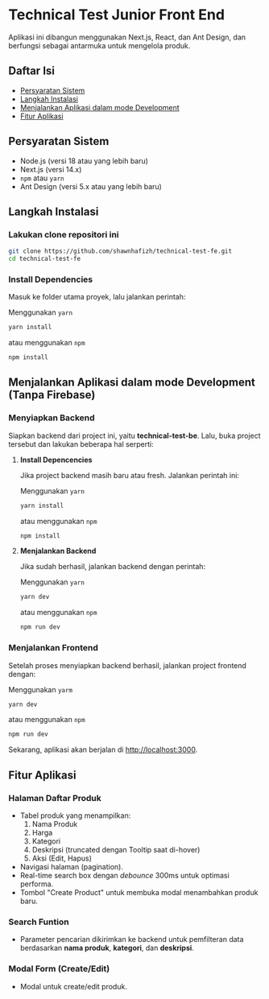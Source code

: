 # Technical Test Junior Front End

Aplikasi ini dibangun menggunakan Next.js, React, dan Ant Design, dan berfungsi sebagai antarmuka untuk mengelola produk.

## Daftar Isi

- [Persyaratan Sistem](#persyaratan-sistem)
- [Langkah Instalasi](#langkah-instalasi)
- [Menjalankan Aplikasi dalam mode Development](#menjalankan-aplikasi-dalam-mode-development)
- [Fitur Aplikasi](#fitur-aplikasi)

## Persyaratan Sistem

- Node.js (versi 18 atau yang lebih baru)
- Next.js (versi 14.x)
- `npm` atau `yarn`
- Ant Design (versi 5.x atau yang lebih baru)

## Langkah Instalasi

### Lakukan clone repositori ini

  ```bash
  git clone https://github.com/shawnhafizh/technical-test-fe.git
  cd technical-test-fe
  ```

### Install Dependencies
  Masuk ke folder utama proyek, lalu jalankan perintah:

  Menggunakan `yarn`
  ```bash
  yarn install
  ```
  atau menggunakan `npm`
  ```bash
  npm install
  ```

## Menjalankan Aplikasi dalam mode Development (Tanpa Firebase)

### Menyiapkan Backend

Siapkan backend dari project ini, yaitu **technical-test-be**. Lalu, buka project tersebut dan lakukan beberapa hal serperti:
1. **Install Depencencies**
  
    Jika project backend masih baru atau fresh. Jalankan perintah ini:

    Menggunakan `yarn`
    ```bash
    yarn install
    ```
    atau menggunakan `npm`
    ```bash
    npm install
    ```
2. **Menjalankan Backend**

    Jika sudah berhasil, jalankan backend dengan perintah:

    Menggunakan `yarn`
    ```bash
    yarn dev
    ```
    atau menggunakan `npm`
    ```bash
    npm run dev
    ```

### Menjalankan Frontend
Setelah proses menyiapkan backend berhasil, jalankan project frontend dengan:

Menggunakan `yarm`
```bash
yarn dev
```
atau menggunakan `npm`
```bash
npm run dev
```

Sekarang, aplikasi akan berjalan di [http://localhost:3000](http://localhost:3000).

## Fitur Aplikasi

### Halaman Daftar Produk
  - Tabel produk yang menampilkan:
    1. Nama Produk
    2. Harga
    3. Kategori
    4. Deskripsi (truncated dengan Tooltip saat di-hover)
    5. Aksi (Edit, Hapus)
  - Navigasi halaman (pagination).
  - Real-time search box dengan  *debounce* 300ms untuk optimasi performa.
  - Tombol "Create Product" untuk membuka modal menambahkan produk baru.

### Search Funtion
  - Parameter pencarian dikirimkan ke backend untuk pemfilteran data berdasarkan **nama produk**, **kategori**, dan **deskripsi**.

### Modal Form (Create/Edit)
  - Modal untuk create/edit produk.



